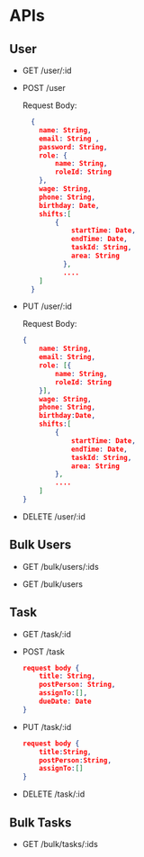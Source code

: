 # APIs

## User

- GET
/user/:id

- POST
/user

    Request Body:<br/>
    ```json
      {
        name: String,
        email: String ,
        password: String,
        role: {
            name: String,
            roleId: String
        },
        wage: String,
        phone: String,
        birthday: Date,
        shifts:[
            {
                startTime: Date,
                endTime: Date,
                taskId: String,
                area: String
              },
              ....
        ]
      }
    ```
- PUT
/user/:id

    Request Body:<br/>
    ```json
    {
        name: String,
        email: String,
        role: [{
            name: String,
            roleId: String
        }],
        wage: String,
        phone: String,
        birthday:Date,
        shifts:[
            {
                startTime: Date,
                endTime: Date,
                taskId: String,
                area: String
            },
            ....
        ]
    }
    ```

- DELETE
/user/:id

## Bulk Users
- GET
/bulk/users/:ids<br/>

- GET
/bulk/users

## Task

- GET
/task/:id

- POST
/task
    ```json
    request body {
        title: String,
        postPerson: String,
        assignTo:[],
        dueDate: Date
    }
    ```

- PUT
/task/:id
    ```json
    request body {
        title:String,
        postPerson:String,
        assignTo:[]
    }
    ```
- DELETE
/task/:id

## Bulk Tasks
- GET
/bulk/tasks/:ids

